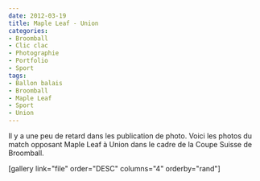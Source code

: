 ```yaml
---
date: 2012-03-19
title: Maple Leaf - Union
categories:
- Broomball
- Clic clac
- Photographie
- Portfolio
- Sport
tags:
- Ballon balais
- Broomball
- Maple Leaf
- Sport
- Union
---
```

Il y a une peu de retard dans les publication de photo. Voici les photos du match opposant Maple Leaf à Union dans le cadre de la Coupe Suisse de Broomball. <!--more-->

[gallery link="file" order="DESC" columns="4" orderby="rand"]
